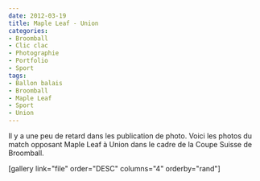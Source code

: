 ```yaml
---
date: 2012-03-19
title: Maple Leaf - Union
categories:
- Broomball
- Clic clac
- Photographie
- Portfolio
- Sport
tags:
- Ballon balais
- Broomball
- Maple Leaf
- Sport
- Union
---
```

Il y a une peu de retard dans les publication de photo. Voici les photos du match opposant Maple Leaf à Union dans le cadre de la Coupe Suisse de Broomball. <!--more-->

[gallery link="file" order="DESC" columns="4" orderby="rand"]
